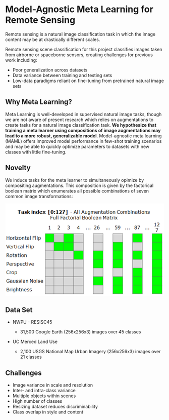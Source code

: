 # Model-Agnostic Meta Learning for Remote Sensing

Remote sensing is a natural image classification task in which the image content may be at drastically different scales.

Remote sensing scene classification for this project classifies images taken from airborne or spaceborne sensors, creating challenges for previous work including:
- Poor generalization across datasets
- Data variance between training and testing sets
- Low-data paradigms reliant on fine-tuning from pretrained natural image sets

## Why Meta Learning?

Meta Learning is well-developed in supervised natural image tasks, though we are not aware of present research which relies on augmentations to create tasks for a natural image classification task. **We hypothesize that training a meta learner using compositions of image augmentations may lead to a more robust, generalizable model**. Model-agnostic meta learning (MAML) offers improved model performance in few-shot training scenarios and may be able to quickly optimize parameters to datasets with new classes with little fine-tuning.

## Novelty
We induce tasks for the meta learner to simultaneously opimize by compositing augmentations. This composition is given by the factorical boolean matrix which enumerates all possible combinations of seven common image transformations:

![augment image](imgs/aug_table.png)

## Data Set
* NWPU - RESISC45
    - 31,500 Google Earth (256x256x3) images over 45 classes

* UC Merced Land Use
     - 2,100 USGS National Map Urban Imagery (256x256x3) images over 21 classes

## Challenges
- Image variance in scale and resolution
- Inter- and intra-class variance
- Multiple objects within scenes
- High number of classes
- Resizing dataset reduces discriminability
- Class overlap in style and content

